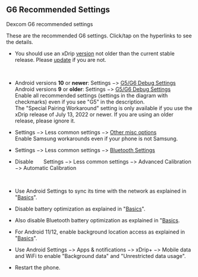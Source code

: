 ## G6 Recommended Settings  
Dexcom G6 recommended settings  
  
These are the recommended G6 settings.  Click/tap on the hyperlinks to see the details.  

* You should use an xDrip [version](./xDrip-Version.md) not older than the current stable release.  Please [update](./Updates.md) if you are not.  
<br/>   
  
* Android versions **10** or **newer**: Settings &#8722;> [G5/G6 Debug Settings](./images/g6-recommended-settings.png)  
  Android versions **9** or **older**:  Settings &#8722;> [G5/G6 Debug Settings](./images/g6_An9-recommended-settings.png)  
Enable all recommended settings (settings in the diagram with checkmarks) even if you see "G5" in the description.  
The "Special Pairing Workaround" setting is only available if you use the xDrip release of July 13, 2022 or newer.  If you are using an older release, please ignore it.    

* Settings &#8722;> Less common settings &#8722;> [Other misc options](./images/other-misc-recommended.png)  
Enable Samsung workarounds even if your phone is not Samsung.  

* Settings &#8722;> Less common settings &#8722;> [Bluetooth Settings](./images/ble-recommended-stngs.png)  

* Disable &nbsp; &nbsp; &nbsp; Settings &#8722;> Less common settings &#8722;> Advanced Calibration &#8722;> Automatic Calibration  
  
<br/>    

* Use Android Settings to sync its time with the network as explained in "[Basics](./Dexcom-Basics.md#phone-time-accuracy)".  

* Disable battery optimization as explained in "[Basics](./Dexcom-Basics.md#battery-optimization)".  

* Also disable Bluetooth battery optimization as explained in "[Basics](./Dexcom-Basics.md#bluetooth-battery-optimization).  

* For Android 11/12, enable background location access as explained in "[Basics](./Dexcom-Basics.md#location-and-bluetooth)".  

* Use Android Settings &#8722;> Apps & notifications &#8722;> xDrip+ &#8722;> Mobile data and WiFi to enable "Background data" and "Unrestricted data usage".

* Restart the phone.  
